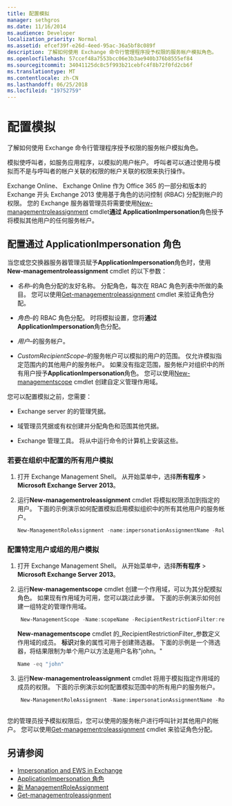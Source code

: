 ```yaml
---
title: 配置模拟
manager: sethgros
ms.date: 11/16/2014
ms.audience: Developer
localization_priority: Normal
ms.assetid: efcef39f-e26d-4eed-95ac-36a5bf8c089f
description: 了解如何使用 Exchange 命令行管理程序授予权限的服务帐户模拟角色。
ms.openlocfilehash: 57ccef48a7553bcc06e3b3ae940b376b8555ef84
ms.sourcegitcommit: 34041125dc8c5f993b21cebfc4f8b72f0fd2cb6f
ms.translationtype: MT
ms.contentlocale: zh-CN
ms.lasthandoff: 06/25/2018
ms.locfileid: "19752759"
---
```

# <a name="configure-impersonation"></a>配置模拟

了解如何使用 Exchange 命令行管理程序授予权限的服务帐户模拟角色。 
  
模拟使呼叫者，如服务应用程序，以模拟的用户帐户。 呼叫者可以通过使用与模拟而不是与呼叫者的帐户关联的权限的帐户关联的权限来执行操作。
  
Exchange Online、 Exchange Online 作为 Office 365 的一部分和版本的 Exchange 开头 Exchange 2013 使用基于角色的访问控制 (RBAC) 分配到帐户的权限。 您的 Exchange 服务器管理员将需要使用[New-managementroleassignment](http://msdn.microsoft.com/library/34d4f2e3-f2c5-49e1-a6a9-1366da65a78c.aspx) cmdlet**通过 ApplicationImpersonation**角色授予将模拟其他用户的任何服务帐户。 
  
## <a name="configuring-the-applicationimpersonation-role"></a>配置通过 ApplicationImpersonation 角色

当您或您交换器服务器管理员赋予**ApplicationImpersonation**角色时，使用**New-managementroleassignment** cmdlet 的以下参数： 
  
-  _名称_&ndash;的角色分配的友好名称。 分配角色，每次在 RBAC 角色列表中所做的条目。 您可以使用[Get-managementroleassignment](http://msdn.microsoft.com/library/a3a6ee46-061b-444a-8639-43a416309445.aspx) cmdlet 来验证角色分配。 
    
-  _角色_&ndash;的 RBAC 角色分配。 时将模拟设置，您将**通过 ApplicationImpersonation**角色分配。 
    
-  _用户_&ndash;的服务帐户。 
    
-  _CustomRecipientScope_&ndash;的服务帐户可以模拟的用户的范围。 仅允许模拟指定范围内的其他用户的服务帐户。 如果没有指定范围，服务帐户对组织中的所有用户授予**ApplicationImpersonation**角色。 您可以使用[New-managementscope](http://msdn.microsoft.com/library/1ea1f474-69d6-48c0-9beb-bfa4442c5dab.aspx) cmdlet 创建自定义管理作用域。 
    
您可以配置模拟之前，您需要：
  
- Exchange server 的的管理凭据。
    
- 域管理员凭据或有权创建并分配角色和范围其他凭据。
    
- Exchange 管理工具。 将从中运行命令的计算机上安装这些。
    
### <a name="to-configure-impersonation-for-all-users-in-an-organization"></a>若要在组织中配置的所有用户模拟

1. 打开 Exchange Management Shell。 从开始菜单中，选择**所有程序** > **Microsoft Exchange Server 2013**。 
    
2. 运行**New-managementroleassignment** cmdlet 将模拟权限添加到指定的用户。 下面的示例演示如何配置模拟启用模拟组织中的所有其他用户的服务帐户。 
    
   ```powershell
   New-ManagementRoleAssignment -name:impersonationAssignmentName -Role:ApplicationImpersonation -User:serviceAccount 
   ```

### <a name="to-configure-impersonation-for-specific-users-or-groups-of-users"></a>配置特定用户或组的用户模拟

1. 打开 Exchange Management Shell。 从开始菜单中，选择**所有程序** > **Microsoft Exchange Server 2013**。 
    
2. 运行**New-managementscope** cmdlet 创建一个作用域，可以为其分配模拟角色。 如果现有作用域为可用，您可以跳过此步骤。 下面的示例演示如何创建一组特定的管理作用域。 
    
   ```powershell
    New-ManagementScope -Name:scopeName -RecipientRestrictionFilter:recipientFilter
   ```

   **New-managementscope** cmdlet 的_RecipientRestrictionFilter_参数定义作用域的成员。 **标识**对象的属性可用于创建筛选器。 下面的示例是一个筛选器，将结果限制为单个用户以方法是用户名称"john。" 
    
   ```powershell
   Name -eq "john"
   ```

3. 运行**New-managementroleassignment** cmdlet 将用于模拟指定作用域的成员的权限。 下面的示例演示如何配置模拟范围中的所有用户的服务帐户。 
    
   ```powershell
    New-ManagementRoleAssignment -Name:impersonationAssignmentName -Role:ApplicationImpersonation -User:serviceAccount -CustomRecipientWriteScope:scopeName
    
   ```


您的管理员授予模拟权限后，您可以使用的服务帐户进行呼叫针对其他用户的帐户。 您可以使用[Get-managementroleassignment](http://msdn.microsoft.com/library/a3a6ee46-061b-444a-8639-43a416309445.aspx) cmdlet 来验证角色分配。 
  
## <a name="see-also"></a>另请参阅

- [Impersonation and EWS in Exchange](impersonation-and-ews-in-exchange.md)
- [ApplicationImpersonation 角色](http://technet.microsoft.com/en-us/library/dd776119%28v=exchg.150%29.aspx)   
- [新 ManagementRoleAssignment](http://msdn.microsoft.com/library/34d4f2e3-f2c5-49e1-a6a9-1366da65a78c.aspx)    
- [Get-managementroleassignment](http://msdn.microsoft.com/library/a3a6ee46-061b-444a-8639-43a416309445.aspx)
    

